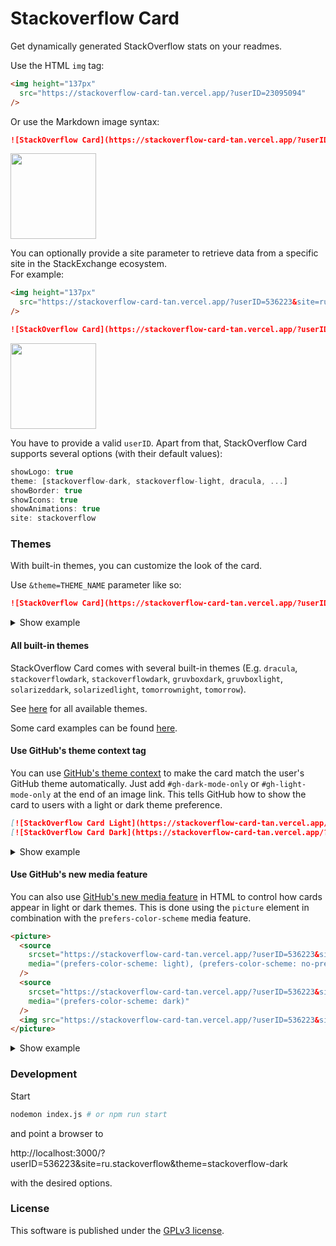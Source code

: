 # Stackoverflow Card

Get dynamically generated StackOverflow stats on your readmes.

Use the HTML `img` tag:

```html
<img height="137px"
  src="https://stackoverflow-card-tan.vercel.app/?userID=23095094"
/>
```
Or use the Markdown image syntax:

```md
![StackOverflow Card](https://stackoverflow-card-tan.vercel.app/?userID=23095094)
```

<img height="137px"
  src="https://stackoverflow-card-tan.vercel.app/?userID=23095094"
/>

You can optionally provide a site parameter to retrieve data from a specific site in the StackExchange ecosystem.<br>For example:

```html
<img height="137px"
  src="https://stackoverflow-card-tan.vercel.app/?userID=536223&site=ru.stackoverflow"
/>
```

```md
![StackOverflow Card](https://stackoverflow-card-tan.vercel.app/?userID=536223&site=ru.stackoverflow)
```
<img height="137px"
  src="https://stackoverflow-card-tan.vercel.app/?userID=536223&site=ru.stackoverflow"
/>

You have to provide a valid `userID`. Apart from that, StackOverflow Card supports
several options (with their default values):
```js
showLogo: true
theme: [stackoverflow-dark, stackoverflow-light, dracula, ...]
showBorder: true
showIcons: true
showAnimations: true
site: stackoverflow
```
### Themes
With built-in themes, you can customize the look of the card.

Use `&theme=THEME_NAME` parameter like so:
```md
![StackOverflow Card](https://stackoverflow-card-tan.vercel.app/?userID=536223&site=ru.stackoverflow&theme=dracula)
```
<details>
<summary>Show example</summary>
  
![StackOverflow Card](https://stackoverflow-card-tan.vercel.app/?userID=536223&site=ru.stackoverflow&theme=dracula)

</details>

#### All built-in themes
StackOverflow Card comes with several built-in themes (E.g. `dracula`, `stackoverflowdark`, `stackoverflowdark`, `gruvboxdark`, `gruvboxlight`, `solarizeddark`, `solarizedlight`, `tomorrownight`, `tomorrow`).

See [here](src/themes.js) for all available themes.

Some card examples can be found [here](themes.md).

#### Use GitHub's theme context tag

You can use [GitHub's theme context](https://github.blog/changelog/2021-11-24-specify-theme-context-for-images-in-markdown/) to make the card match the user's GitHub theme automatically. Just add `#gh-dark-mode-only` or `#gh-light-mode-only` at the end of an image link. This tells GitHub how to show the card to users with a light or dark theme preference.

```md
[![StackOverflow Card Light](https://stackoverflow-card-tan.vercel.app/?userID=536223&site=ru.stackoverflow&theme=tomorrow#gh-light-mode-only)](https://stackoverflow-card-tan.vercel.app/?userID=536223&site=ru.stackoverflow&theme=tomorrow#gh-light-mode-only)
[![StackOverflow Card Dark](https://stackoverflow-card-tan.vercel.app/?userID=536223&site=ru.stackoverflow&theme=dracula#gh-dark-mode-only)](https://stackoverflow-card-tan.vercel.app/?userID=536223&site=ru.stackoverflow&theme=dracula#gh-dark-mode-only)
```
<details>
<summary>Show example</summary>

[![StackOverflow Card Light](https://stackoverflow-card-tan.vercel.app/?userID=536223&site=ru.stackoverflow&theme=tomorrow#gh-light-mode-only)](https://stackoverflow-card-tan.vercel.app/?userID=536223&site=ru.stackoverflow&theme=tomorrow#gh-light-mode-only)
[![StackOverflow Card Dark](https://stackoverflow-card-tan.vercel.app/?userID=536223&site=ru.stackoverflow&theme=dracula#gh-dark-mode-only)](https://stackoverflow-card-tan.vercel.app/?userID=536223&site=ru.stackoverflow&theme=dracula#gh-dark-mode-only)

</details>

#### Use GitHub's new media feature

You can also use [GitHub's new media feature](https://github.blog/changelog/2022-05-19-specify-theme-context-for-images-in-markdown-beta/) in HTML to control how cards appear in light or dark themes. This is done using the `picture` element in combination with the `prefers-color-scheme` media feature.

```html
<picture>
  <source
    srcset="https://stackoverflow-card-tan.vercel.app/?userID=536223&site=ru.stackoverflow&theme=tomorrow"
    media="(prefers-color-scheme: light), (prefers-color-scheme: no-preference)"
  />
  <source
    srcset="https://stackoverflow-card-tan.vercel.app/?userID=536223&site=ru.stackoverflow&theme=dracula"
    media="(prefers-color-scheme: dark)"
  />
  <img src="https://stackoverflow-card-tan.vercel.app/?userID=536223&site=ru.stackoverflow&theme=dracula" />
</picture>
```

<details>
<summary>Show example</summary>

<picture>
  <source
    srcset="https://stackoverflow-card-tan.vercel.app/?userID=536223&site=ru.stackoverflow&theme=tomorrow"
    media="(prefers-color-scheme: light), (prefers-color-scheme: no-preference)"
  />
  <source
    srcset="https://stackoverflow-card-tan.vercel.app/?userID=536223&site=ru.stackoverflow&theme=dracula"
    media="(prefers-color-scheme: dark)"
  />
  <img src="https://stackoverflow-card-tan.vercel.app/?userID=536223&site=ru.stackoverflow&theme=dracula" />
</picture>

</details>

### Development

Start
```sh
nodemon index.js # or npm run start
```
and point a browser to

http://localhost:3000/?userID=536223&site=ru.stackoverflow&theme=stackoverflow-dark

with the desired options.


### License
This software is published under the [GPLv3 license](https://www.gnu.org/licenses/gpl-3.0.en.html).
